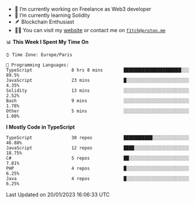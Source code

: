- 🔭 I’m currently working on Freelance as Web3 developer
- 🌱 I’m currently learning Solidity
- 🪶 Blockchain Enthusiast
- 👨‍💻 You can visit my [website](https://f1tch.xyz) or contact me on [`f1tch@proton.me`](mailto:f1tch@proton.me)

<!--START_SECTION:waka-->
📊 **This Week I Spent My Time On** 

```text
⌚︎ Time Zone: Europe/Paris

💬 Programming Languages: 
TypeScript               8 hrs 8 mins        ██████████████████████░░░   89.5% 
JavaScript               23 mins             █░░░░░░░░░░░░░░░░░░░░░░░░   4.35% 
Solidity                 13 mins             ░░░░░░░░░░░░░░░░░░░░░░░░░   2.52% 
Bash                     9 mins              ░░░░░░░░░░░░░░░░░░░░░░░░░   1.78% 
Other                    5 mins              ░░░░░░░░░░░░░░░░░░░░░░░░░   1.08%

```

**I Mostly Code in TypeScript** 

```text
TypeScript               30 repos            ███████████░░░░░░░░░░░░░░   46.88% 
JavaScript               12 repos            ████░░░░░░░░░░░░░░░░░░░░░   18.75% 
C#                       5 repos             ██░░░░░░░░░░░░░░░░░░░░░░░   7.81% 
PHP                      4 repos             █░░░░░░░░░░░░░░░░░░░░░░░░   6.25% 
Java                     4 repos             █░░░░░░░░░░░░░░░░░░░░░░░░   6.25%

```



 Last Updated on 20/01/2023 16:06:33 UTC
<!--END_SECTION:waka-->
